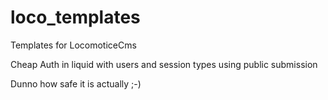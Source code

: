 # loco_templates
Templates for LocomoticeCms

Cheap Auth in liquid with users and session types using public submission

Dunno how safe it is actually ;-)
